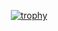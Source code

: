 <div align="center">

[![trophy](https://github-profile-trophy.vercel.app/?username=yilmazmustafayilmaz&theme=onedark)](https://github.com/ryo-ma/github-profile-trophy)

<div>


